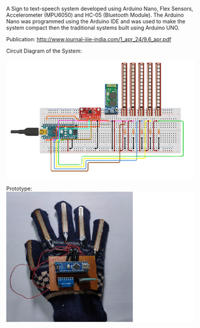 A Sign to text-speech system developed using Arduino Nano, Flex Sensors, Accelerometer (MPU6050) and HC-05 (Bluetooth Module). 
The Arduino Nano was programmed using the Arduino IDE and was used to make the system compact then the traditional systems built using Arduino UNO.

Publication: http://www.journal-iiie-india.com/1_apr_24/9.6_apr.pdf

Circuit Diagram of the System:

![Circuit Diagram of the System](https://github.com/lokhandevishant/Gesture-Vocalizer/blob/main/Circuit%20Diagram.png)
   
   
Prototype:
![Smart Glove](https://github.com/lokhandevishant/Gesture-Vocalizer/blob/main/Glove.png)

